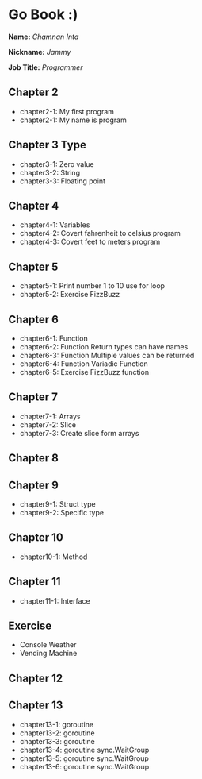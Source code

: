 # Go Book :)

**Name:** *Chamnan Inta*

**Nickname:** *Jammy*

**Job Title:** *Programmer*

## Chapter 2
* chapter2-1: My first program
* chapter2-1: My name is program

## Chapter 3 Type
* chapter3-1: Zero value
* chapter3-2: String
* chapter3-3: Floating point

## Chapter 4
* chapter4-1: Variables
* chapter4-2: Covert fahrenheit to celsius program
* chapter4-3: Covert feet to meters program

## Chapter 5
* chapter5-1: Print number 1 to 10 use for loop
* chapter5-2: Exercise FizzBuzz

## Chapter 6
* chapter6-1: Function
* chapter6-2: Function Return types can have names
* chapter6-3: Function Multiple values can be returned
* chapter6-4: Function Variadic Function
* chapter6-5: Exercise FizzBuzz function 

## Chapter 7
* chapter7-1: Arrays
* chapter7-2: Slice
* chapter7-3: Create slice form arrays

## Chapter 8

## Chapter 9
* chapter9-1: Struct type
* chapter9-2: Specific type

## Chapter 10
* chapter10-1: Method

## Chapter 11
* chapter11-1: Interface

## Exercise
* Console Weather
* Vending Machine

## Chapter 12

## Chapter 13
* chapter13-1: goroutine
* chapter13-2: goroutine
* chapter13-3: goroutine
* chapter13-4: goroutine sync.WaitGroup
* chapter13-5: goroutine sync.WaitGroup
* chapter13-6: goroutine sync.WaitGroup